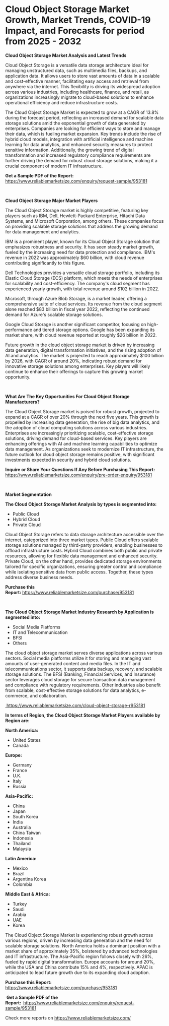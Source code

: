 <p><h1>Cloud Object Storage Market Growth, Market Trends, COVID-19 Impact, and Forecasts for period from 2025 - 2032</h1></p><p><strong>Cloud Object Storage Market Analysis and Latest Trends</strong></p>
<p><p>Cloud Object Storage is a versatile data storage architecture ideal for managing unstructured data, such as multimedia files, backups, and application data. It allows users to store vast amounts of data in a scalable and cost-effective manner, facilitating easy access and retrieval from anywhere via the internet. This flexibility is driving its widespread adoption across various industries, including healthcare, finance, and retail, as organizations increasingly migrate to cloud-based solutions to enhance operational efficiency and reduce infrastructure costs.</p><p>The Cloud Object Storage Market is expected to grow at a CAGR of 13.8% during the forecast period, reflecting an increased demand for scalable data storage solutions amid the exponential growth of data generated by enterprises. Companies are looking for efficient ways to store and manage their data, which is fueling market expansion. Key trends include the rise of hybrid cloud models, integration with artificial intelligence and machine learning for data analytics, and enhanced security measures to protect sensitive information. Additionally, the growing trend of digital transformation and increased regulatory compliance requirements are further driving the demand for robust cloud storage solutions, making it a crucial component of modern IT infrastructure.</p></p>
<p><strong>Get a Sample PDF of the Report:&nbsp;</strong> <a href="https://www.reliablemarketsize.com/enquiry/request-sample/953181?utm_campaign=1840&utm_medium=2&utm_source=Github&utm_content=ia&utm_term=07032025&utm_id=cloud-object-storage">https://www.reliablemarketsize.com/enquiry/request-sample/953181</a></p>
<p>&nbsp;</p>
<p><strong>Cloud Object Storage Major Market Players</strong></p>
<p><p>The Cloud Object Storage market is highly competitive, featuring key players such as IBM, Dell, Hewlett-Packard Enterprise, Hitachi Data Systems, and Microsoft Corporation, among others. These companies focus on providing scalable storage solutions that address the growing demand for data management and analytics.</p><p>IBM is a prominent player, known for its Cloud Object Storage solution that emphasizes robustness and security. It has seen steady market growth, fueled by the increasing need for data protection and compliance. IBM's revenue in 2022 was approximately $60 billion, with cloud revenue contributing significantly to this figure.</p><p>Dell Technologies provides a versatile cloud storage portfolio, including its Elastic Cloud Storage (ECS) platform, which meets the needs of enterprises for scalability and cost-efficiency. The company's cloud segment has experienced yearly growth, with total revenue around $102 billion in 2022.</p><p>Microsoft, through Azure Blob Storage, is a market leader, offering a comprehensive suite of cloud services. Its revenue from the cloud segment alone reached $83 billion in fiscal year 2022, reflecting the continued demand for Azure's scalable storage solutions.</p><p>Google Cloud Storage is another significant competitor, focusing on high-performance and tiered storage options. Google has been expanding its market share, with cloud revenue reported at roughly $26 billion in 2022.</p><p>Future growth in the cloud object storage market is driven by increasing data generation, digital transformation initiatives, and the rising adoption of AI and analytics. The market is projected to reach approximately $100 billion by 2026, with CAGR of around 20%, indicating robust demand for innovative storage solutions among enterprises. Key players will likely continue to enhance their offerings to capture this growing market opportunity.</p></p>
<p>&nbsp;</p>
<p><strong>What Are The Key Opportunities For Cloud Object Storage Manufacturers?</strong></p>
<p><p>The Cloud Object Storage market is poised for robust growth, projected to expand at a CAGR of over 20% through the next five years. This growth is propelled by increasing data generation, the rise of big data analytics, and the adoption of cloud computing solutions across various industries. Enterprises are increasingly prioritizing scalable, cost-effective storage solutions, driving demand for cloud-based services. Key players are enhancing offerings with AI and machine learning capabilities to optimize data management. As organizations seek to modernize IT infrastructure, the future outlook for cloud object storage remains positive, with significant investments expected in security and hybrid cloud solutions.</p></p>
<p><strong>Inquire or Share Your Questions If Any Before Purchasing This Report:</strong> <a href="https://www.reliablemarketsize.com/enquiry/pre-order-enquiry/953181?utm_campaign=1840&utm_medium=2&utm_source=Github&utm_content=ia&utm_term=07032025&utm_id=cloud-object-storage">https://www.reliablemarketsize.com/enquiry/pre-order-enquiry/953181</a></p>
<p>&nbsp;</p>
<p><strong>Market Segmentation</strong></p>
<p><strong>The Cloud Object Storage Market Analysis by types is segmented into:</strong></p>
<p><ul><li>Public Cloud</li><li>Hybrid Cloud</li><li>Private Cloud</li></ul></p>
<p><p>Cloud Object Storage refers to data storage architecture accessible over the internet, categorized into three market types. Public Cloud offers scalable storage solutions managed by third-party providers, enabling businesses to offload infrastructure costs. Hybrid Cloud combines both public and private resources, allowing for flexible data management and enhanced security. Private Cloud, on the other hand, provides dedicated storage environments tailored for specific organizations, ensuring greater control and compliance while isolating sensitive data from public access. Together, these types address diverse business needs.</p></p>
<p><strong>Purchase this Report:&nbsp;</strong><a href="https://www.reliablemarketsize.com/purchase/953181?utm_campaign=1840&utm_medium=2&utm_source=Github&utm_content=ia&utm_term=07032025&utm_id=cloud-object-storage">https://www.reliablemarketsize.com/purchase/953181</a></p>
<p>&nbsp;</p>
<p><strong>The Cloud Object Storage Market Industry Research by Application is segmented into:</strong></p>
<p><ul><li>Social Media Platforms</li><li>IT and Telecommunication</li><li>BFSI</li><li>Others</li></ul></p>
<p><p>The cloud object storage market serves diverse applications across various sectors. Social media platforms utilize it for storing and managing vast amounts of user-generated content and media files. In the IT and telecommunications sector, it supports data backup, recovery, and scalable storage solutions. The BFSI (Banking, Financial Services, and Insurance) sector leverages cloud storage for secure transaction data management and compliance with regulatory requirements. Other industries also benefit from scalable, cost-effective storage solutions for data analytics, e-commerce, and collaboration.</p></p>
<p><a href="https://www.reliablemarketsize.com/cloud-object-storage-r953181?utm_campaign=1840&utm_medium=2&utm_source=Github&utm_content=ia&utm_term=07032025&utm_id=cloud-object-storage">&nbsp;https://www.reliablemarketsize.com/cloud-object-storage-r953181</a></p>
<p><strong>In terms of Region, the Cloud Object Storage Market Players available by Region are:</strong></p>
<p>
    <p> <strong> North America: </strong>
        <ul>
            <li>United States</li>
            <li>Canada</li>
        </ul>
        </p> 
    <p> <strong> Europe: </strong>
        <ul>
            <li>Germany</li>
            <li>France</li>
            <li>U.K.</li>
            <li>Italy</li>
            <li>Russia</li>
        </ul>
        </p> 
    <p> <strong> Asia-Pacific: </strong>
        <ul>
            <li>China</li>
            <li>Japan</li>
            <li>South Korea</li>
            <li>India</li>
            <li>Australia</li>
            <li>China Taiwan</li>
            <li>Indonesia</li>
            <li>Thailand</li>
            <li>Malaysia</li>
        </ul>
        </p> 
    <p> <strong> Latin America: </strong>
        <ul>
            <li>Mexico</li>
            <li>Brazil</li>
            <li>Argentina Korea</li>
            <li>Colombia</li>
        </ul>
        </p> 
    <p> <strong> Middle East & Africa: </strong>
        <ul>
            <li>Turkey</li>
            <li>Saudi</li>
            <li>Arabia</li>
            <li>UAE</li>
            <li>Korea</li>
        </ul>
    </p>
    </p>
<p><p>The Cloud Object Storage Market is experiencing robust growth across various regions, driven by increasing data generation and the need for scalable storage solutions. North America holds a dominant position with a market share of approximately 35%, bolstered by advanced technologies and IT infrastructure. The Asia-Pacific region follows closely with 26%, fueled by rapid digital transformation. Europe accounts for around 20%, while the USA and China contribute 15% and 4%, respectively. APAC is anticipated to lead future growth due to its expanding cloud adoption.</p></p>
<p><strong>Purchase this Report: </strong><a href="https://www.reliablemarketsize.com/purchase/953181?utm_campaign=1840&utm_medium=2&utm_source=Github&utm_content=ia&utm_term=07032025&utm_id=cloud-object-storage">https://www.reliablemarketsize.com/purchase/953181</a></p>
<p>&nbsp;<strong>Get a Sample PDF of the Report:&nbsp;&nbsp;</strong><a href="https://www.reliablemarketsize.com/enquiry/request-sample/953181?utm_campaign=1840&utm_medium=2&utm_source=Github&utm_content=ia&utm_term=07032025&utm_id=cloud-object-storage">https://www.reliablemarketsize.com/enquiry/request-sample/953181</a></p>
<p><strong></strong></p>
<p>Check more reports on <a href="https://www.reliablemarketsize.com/?utm_campaign=1840&utm_medium=2&utm_source=Github&utm_content=ia&utm_term=07032025&utm_id=cloud-object-storage">https://www.reliablemarketsize.com/</a></p>